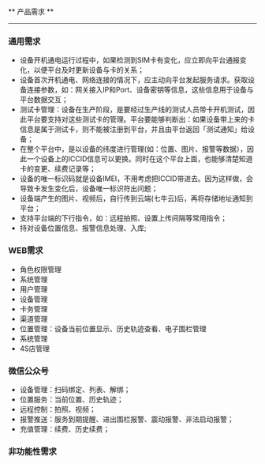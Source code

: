 ** 产品需求 **

----

### 通用需求

+ 设备开机通电运行过程中，如果检测到SIM卡有变化，应立即向平台通报变化，以便平台及时更新设备与卡的关系；
+ 设备首次开机通电、网络连接的情况下，应主动向平台发起服务请求。获取设备连接参数，如：网关接入IP和Port、设备密钥等信息，这些信息用于设备与平台数据交互；
+ 测试卡管理：设备在生产阶段，是要经过生产线的测试人员带卡开机测试，因此平台要支持对这些测试卡的管理。平台要能够判断出：如果设备带上来的卡信息是属于测试卡，则不能被注册到平台，并且由平台返回「测试通知」给设备；
+ 在整个平台中，是以设备的纬度进行管理(如：位置、图片、报警等数据），因此一个设备上的ICCID信息可以更换。同时在这个平台上面，也能够清楚知道卡的变更、续费记录等；
+ 设备的唯一标识码就是设备IMEI，不用考虑把ICCID带进去。因为这样做，会导致卡发生变化后，设备唯一标识符出问题；
+ 设备端产生的图片、视频后，自行传到云端(七牛云)后，再将存储地址通知到平台；
+ 支持平台端的下行指令，如：远程拍照、设置上传间隔等常用指令； 
+ 持对设备位置信息、报警信息处理、入库;

### WEB需求  
+ 角色权限管理
+ 系统管理
+ 用户管理
+ 设备管理
+ 卡务管理
+ 渠道管理
+ 位置管理：设备当前位置显示、历史轨迹查看、电子围栏管理
+ 系统管理
+ 4S店管理

### 微信公众号
+ 设备管理：扫码绑定、列表、解绑；
+ 位置服务：当前位置、历史轨迹；
+ 远程控制：拍照、视频；
+ 报警推送：服务到期提醒、进出围栏报警、震动报警、非法启动报警；
+ 充值管理：续费、历史续费；


### 非功能性需求


